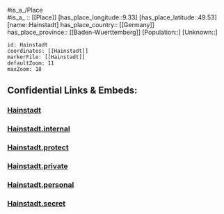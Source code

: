 ﻿---
location: [49.53,9.33] 
mapzoom: [7,12] 
mapmarker: city 
type: City
tags:
- geo/City


SpocWebEntityId: 30714
isDeleted: false
confidential: public

---
#is_a_/Place  
#is_a_ :: [[Place]] 
[has_place_longitude::9.33] 
[has_place_latitude::49.53] 
[name::Hainstadt] 
has_place_country:: [[Germany]]  
has_place_province:: [[Baden-Wuerttemberg]] 
[Population::] 
[Unknown::] 


```leaflet
id: Hainstadt
coordinates: [[Hainstadt]] 
markerFile: [[Hainstadt]] 
defaultZoom: 11 
maxZoom: 18
```


## Confidential Links & Embeds: 

### [Hainstadt](/_public/Earth/Continent/Europe/Europe~Central/Germany/Germany~West/Baden-Wuerttemberg/counties~BW/Neckar-Odenwald-Kreis/cities~Neckar-Odenw/Buchen~Odenwald/City/Hainstadt.md) 

### [Hainstadt.internal](/_internal/Earth/Continent/Europe/Europe~Central/Germany/Germany~West/Baden-Wuerttemberg/counties~BW/Neckar-Odenwald-Kreis/cities~Neckar-Odenw/Buchen~Odenwald/City/Hainstadt.internal.md) 

### [Hainstadt.protect](/_protect/Earth/Continent/Europe/Europe~Central/Germany/Germany~West/Baden-Wuerttemberg/counties~BW/Neckar-Odenwald-Kreis/cities~Neckar-Odenw/Buchen~Odenwald/City/Hainstadt.protect.md) 

### [Hainstadt.private](/_private/Earth/Continent/Europe/Europe~Central/Germany/Germany~West/Baden-Wuerttemberg/counties~BW/Neckar-Odenwald-Kreis/cities~Neckar-Odenw/Buchen~Odenwald/City/Hainstadt.private.md) 

### [Hainstadt.personal](/_personal/Earth/Continent/Europe/Europe~Central/Germany/Germany~West/Baden-Wuerttemberg/counties~BW/Neckar-Odenwald-Kreis/cities~Neckar-Odenw/Buchen~Odenwald/City/Hainstadt.personal.md) 

### [Hainstadt.secret](/_secret/Earth/Continent/Europe/Europe~Central/Germany/Germany~West/Baden-Wuerttemberg/counties~BW/Neckar-Odenwald-Kreis/cities~Neckar-Odenw/Buchen~Odenwald/City/Hainstadt.secret.md) 
